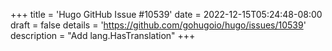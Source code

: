 +++
title = 'Hugo GitHub Issue #10539'
date = 2022-12-15T05:24:48-08:00
draft = false
details = 'https://github.com/gohugoio/hugo/issues/10539'
description = "Add lang.HasTranslation"
+++
